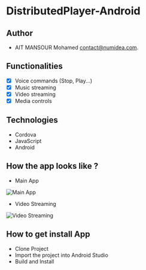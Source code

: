 
# DistributedPlayer-Android

## Author
- AIT MANSOUR Mohamed <contact@numidea.com>.

## Functionalities
- [x] Voice commands (Stop, Play...)
- [x] Music streaming
- [x] Video streaming
- [x] Media controls

## Technologies
- Cordova
- JavaScript
- Android

## How the app looks like ?
- Main App

![Main App](https://i.imgur.com/o64BB86.png)

- Video Streaming

![Video Streaming](https://i.imgur.com/Psh34cv.png)

## How to get install App
- Clone Project
- Import the project into Android Studio
- Build and Install
